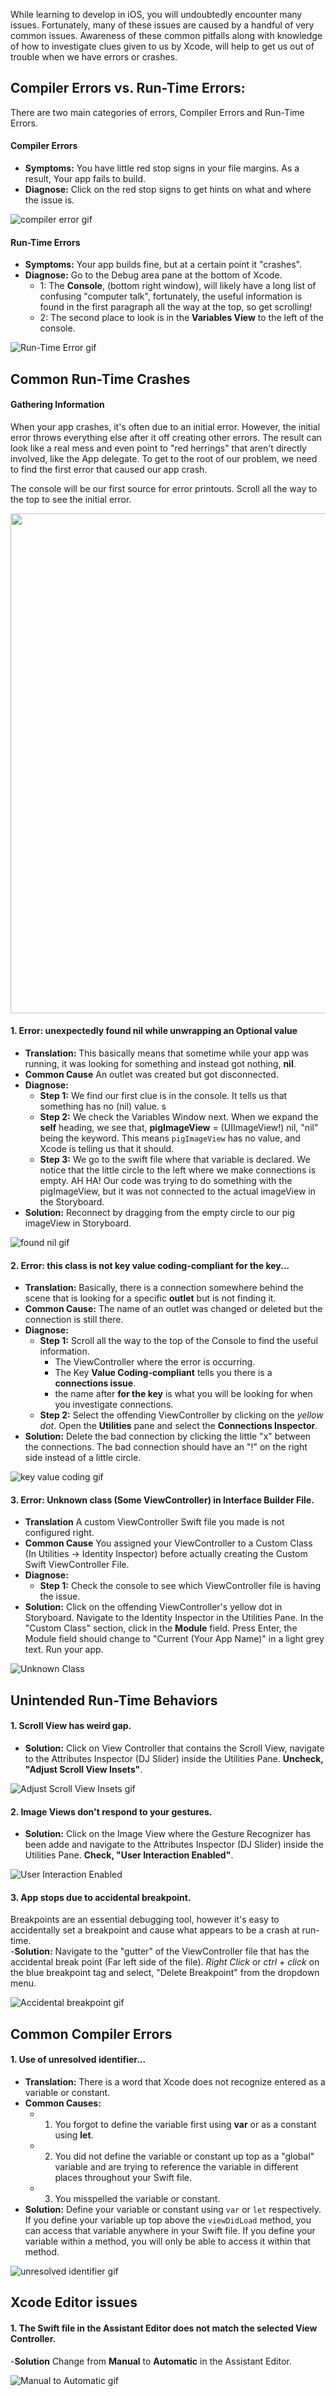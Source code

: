 While learning to develop in iOS, you will undoubtedly encounter many issues. Fortunately, many of these issues are caused by a handful of very common issues. Awareness of these common pitfalls along with knowledge of how to investigate clues given to us by Xcode, will help to get us out of trouble when we have errors or crashes.

## Compiler Errors vs. Run-Time Errors:

There are two main categories of errors, Compiler Errors and Run-Time Errors.

#### Compiler Errors
   - **Symptoms:** You have little red stop signs in your file margins. As a result, Your app fails to build.
   - **Diagnose:** Click on the red stop signs to get hints on what and where the issue is.  

![compiler error gif](http://i.imgur.com/AsNRYvx.gif) 

#### Run-Time Errors
   - **Symptoms:** Your app builds fine, but at a certain point it "crashes".
   - **Diagnose:** Go to the Debug area pane at the bottom of Xcode.
      - 1:  The **Console**, (bottom right window), will likely have a long list of confusing "computer talk", fortunately, the useful information is found in the first paragraph all the way at the top, so get scrolling! 
      - 2: The second place to look is in the **Variables View** to the left of the console. 

![Run-Time Error gif](http://i.imgur.com/nciIGwV.gif) 

## Common Run-Time Crashes

#### Gathering Information
When your app crashes, it's often due to an initial error. However, the initial error throws everything else after it off creating other errors. The result can look like a real mess and even point to "red herrings" that aren't directly involved, like the App delegate. To get to the root of our problem, we need to find the first error that caused our app crash.
  
The console will be our first source for error printouts. Scroll all the way to the top to see the initial error.  
  
<img src="http://i.imgur.com/CDVPNbY.gif" width="800" /> 
   
#### 1. Error: unexpectedly found nil while unwrapping an Optional value
- **Translation:** This basically means that sometime while your app was running, it was looking for something and instead got nothing, **nil**.
- **Common Cause** An outlet was created but got disconnected.
- **Diagnose:**   
   - **Step 1:** We find our first clue is in the console. It tells us that something has no (nil) value. s
   - **Step 2:** We check the Variables Window next. When we expand the **self** heading, we see that, **pigImageView** = (UIImageView!) nil, "nil" being the keyword. This means ``pigImageView`` has no value, and Xcode is telling us that it should.
   - **Step 3:** We go to the swift file where that variable is declared. We notice that the little circle to the left where we make connections is empty. AH HA! Our code was trying to do something with the pigImageView, but it was not connected to the actual imageView in the Storyboard.
- **Solution:** Reconnect by dragging from the empty circle to our pig imageView in Storyboard.  

![found nil gif](http://i.imgur.com/Z8oTiXy.gif)

#### 2. Error: this class is not key value coding-compliant for the key...
- **Translation:** Basically, there is a connection somewhere behind the scene that is looking for a specific **outlet** but is not finding it.
- **Common Cause:** The name of an outlet was changed or deleted but the connection is still there.
- **Diagnose:**
   - **Step 1:** Scroll all the way to the top of the Console to find the useful information.
      - The ViewController where the error is occurring.
      - The Key **Value Coding-compliant** tells you there is a **connections issue**.
      - the name after **for the key** is what you will be looking for when you investigate connections.
   - **Step 2:** Select the offending ViewController by clicking on the *yellow dot*. Open the **Utilities** pane and select the **Connections Inspector**.
- **Solution:** Delete the bad connection by clicking the little "x" between the connections. The bad connection should have an "!" on the right side instead of a little circle.

![key value coding gif](http://i.imgur.com/aLwKVKa.gif)

#### 3. Error: Unknown class (Some ViewController) in Interface Builder File.
- **Translation** A custom ViewController Swift file you made is not configured right.
- **Common Cause** You assigned your ViewController to a Custom Class (In Utilities -> Identity Inspector) before actually creating the Custom Swift ViewController File.
- **Diagnose:**
   - **Step 1:** Check the console to see which ViewController file is having the issue.
- **Solution:** Click on the offending ViewController's yellow dot in Storyboard. Navigate to the Identity Inspector in the Utilities Pane. In the "Custom Class" section, click in the **Module** field. Press Enter, the Module field should change to "Current (Your App Name)" in a light grey text. Run your app.  

![Unknown Class](http://i.imgur.com/in2kY8A.gif)

## Unintended Run-Time Behaviors

#### 1. Scroll View has weird gap.
- **Solution:** Click on View Controller that contains the Scroll View, navigate to the Attributes Inspector (DJ Slider) inside the Utilities Pane. **Uncheck, "Adjust Scroll View Insets"**.  

![Adjust Scroll View Insets gif](http://i.imgur.com/lQH6X5r.gif)

#### 2. Image Views don't respond to your gestures.
- **Solution:** Click on the Image View where the Gesture Recognizer has been adde and navigate to the Attributes Inspector (DJ Slider) inside the Utilities Pane. **Check, "User Interaction Enabled"**.  

![User Interaction Enabled](http://i.imgur.com/GciPd8b.gif)  

#### 3. App stops due to accidental breakpoint.  
Breakpoints are an essential debugging tool, however it's easy to accidentally set a breakpoint and cause what appears to be a crash at run-time.  
-**Solution:** Navigate to the "gutter" of the ViewController file that has the accidental break point (Far left side of the file). *Right Click* or *ctrl + click* on the blue breakpoint tag and select, "Delete Breakpoint" from the dropdown menu.  

![Accidental breakpoint gif](http://i.imgur.com/IhcZluj.gif)

## Common Compiler Errors

#### 1. Use of unresolved identifier...
- **Translation:** There is a word that Xcode does not recognize entered as a variable or constant.
- **Common Causes:** 
   - 1. You forgot to define the variable first using **var** or as a constant using **let**.
   - 2. You did not define the variable or constant up top as a "global" variable and are trying to reference the variable in different places throughout your Swift file.
   - 3. You misspelled the variable or constant. 
- **Solution:** Define your variable or constant using ``var`` or ``let`` respectively. If you define your variable up top above the ``viewDidLoad`` method, you can access that variable anywhere in your Swift file. If you define your variable within a method, you will only be able to access it within that method.

![unresolved identifier gif](http://i.imgur.com/LtK2MgR.gif)  

## Xcode Editor issues  

#### 1. The Swift file in the Assistant Editor does not match the selected View Controller.  

-**Solution** Change from **Manual** to **Automatic** in the Assistant Editor.  

![Manual to Automatic gif](http://i.imgur.com/UpEtGcg.gif)